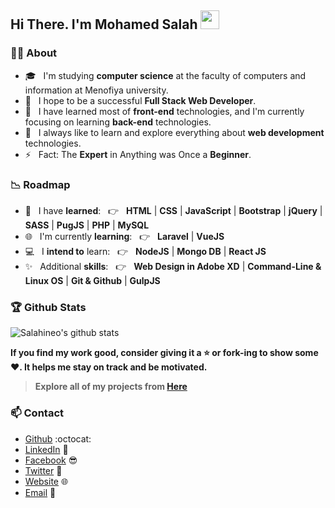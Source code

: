 ## Hi There. I'm Mohamed Salah <img src="https://raw.githubusercontent.com/iampavangandhi/iampavangandhi/master/gifs/Hi.gif" width="30px">

### :man_technologist: About


- 🎓 &nbsp; I'm studying **computer science** at the faculty of computers and information at Menofiya university.
- 🌱 &nbsp; I hope to be a successful **Full Stack Web Developer**.
- 💼 &nbsp; I have learned most of **front-end** technologies, and  I'm currently focusing on learning **back-end** technologies.
- 🤔 &nbsp; I always like to learn and explore everything about **web development** technologies.
- ⚡ &nbsp; Fact: The **Expert** in Anything was Once a **Beginner**.

### :chart_with_downwards_trend: Roadmap

- :100: &nbsp; I have **learned**: &nbsp; :point_right: &nbsp; **HTML** | **CSS** | **JavaScript** | **Bootstrap** | **jQuery** | **SASS** | **PugJS** | **PHP** | **MySQL**
- 🌐 &nbsp; I'm currently **learning**: &nbsp; :point_right: &nbsp; **Laravel** | **VueJS**
- 💻 &nbsp; I **intend to** learn: &nbsp; :point_right: &nbsp;  **NodeJS** | **Mongo DB** | **React JS**
- :sparkles: &nbsp; Additional **skills**: &nbsp; :point_right: &nbsp; **Web Design in Adobe XD** | **Command-Line & Linux OS** | **Git & Github** | **GulpJS**

### :trophy: Github Stats

![Salahineo's github stats](https://github-readme-stats.vercel.app/api?username=salahineo&include_all_commits=true&hide=contribs,prs&show_icons=true&theme=tokyonight)

**If you find my work good, consider giving it a :star: or fork-ing to show some :heart:. It helps me stay on track and be motivated.**

> **Explore all of my projects from [Here](https://github.com/salahineo/Projects-Reference)**

### 📫 Contact

- [Github](https://github.com/salahineo) :octocat:
- [LinkedIn](https://linkedin.com/in/salahineo) 💼
- [Facebook](https://facebook.com/salahineo) 😎
- [Twitter](https://twitter.com/salahineo) 🐤
- [Website](https://salahineo.github.io/salahineo/) :globe_with_meridians:
- <a href="mailto:salahineo.work@gmail.com">Email</a> :email:
